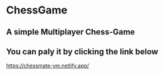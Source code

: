 # ChessGame

## A simple Multiplayer Chess-Game
## You can paly it by clicking the link below
https://chessmate-ym.netlify.app/
